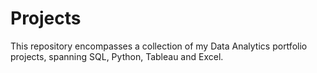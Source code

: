 # Projects
This repository encompasses a collection of my Data Analytics portfolio projects, spanning SQL, Python, Tableau and Excel.
